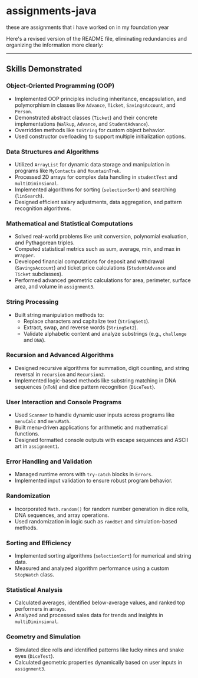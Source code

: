 # assignments-java
these are assignments that i have worked on in my foundation year

Here's a revised version of the README file, eliminating redundancies and organizing the information more clearly:

---

## **Skills Demonstrated**

### **Object-Oriented Programming (OOP)**
- Implemented OOP principles including inheritance, encapsulation, and polymorphism in classes like `Advance`, `Ticket`, `SavingsAccount`, and `Person`.
- Demonstrated abstract classes (`Ticket`) and their concrete implementations (`Walkup`, `Advance`, and `StudentAdvance`).
- Overridden methods like `toString` for custom object behavior.
- Used constructor overloading to support multiple initialization options.

### **Data Structures and Algorithms**
- Utilized `ArrayList` for dynamic data storage and manipulation in programs like `MyContacts` and `MountainTrek`.
- Processed 2D arrays for complex data handling in `studentTest` and `multiDiminsional`.
- Implemented algorithms for sorting (`selectionSort`) and searching (`linSearch`).
- Designed efficient salary adjustments, data aggregation, and pattern recognition algorithms.

### **Mathematical and Statistical Computations**
- Solved real-world problems like unit conversion, polynomial evaluation, and Pythagorean triples.
- Computed statistical metrics such as sum, average, min, and max in `Wrapper`.
- Developed financial computations for deposit and withdrawal (`SavingsAccount`) and ticket price calculations (`StudentAdvance` and `Ticket` subclasses).
- Performed advanced geometric calculations for area, perimeter, surface area, and volume in `assignment3`.

### **String Processing**
- Built string manipulation methods to:
  - Replace characters and capitalize text (`StringSet1`).
  - Extract, swap, and reverse words (`StringSet2`).
  - Validate alphabetic content and analyze substrings (e.g., `challenge` and `DNA`).

### **Recursion and Advanced Algorithms**
- Designed recursive algorithms for summation, digit counting, and string reversal in `recursion` and `Recursion2`.
- Implemented logic-based methods like substring matching in DNA sequences (`nToN`) and dice pattern recognition (`DiceTest`).

### **User Interaction and Console Programs**
- Used `Scanner` to handle dynamic user inputs across programs like `menuCalc` and `menuMath`.
- Built menu-driven applications for arithmetic and mathematical functions.
- Designed formatted console outputs with escape sequences and ASCII art in `assignment1`.

### **Error Handling and Validation**
- Managed runtime errors with `try-catch` blocks in `Errors`.
- Implemented input validation to ensure robust program behavior.

### **Randomization**
- Incorporated `Math.random()` for random number generation in dice rolls, DNA sequences, and array operations.
- Used randomization in logic such as `randBet` and simulation-based methods.

### **Sorting and Efficiency**
- Implemented sorting algorithms (`selectionSort`) for numerical and string data.
- Measured and analyzed algorithm performance using a custom `StopWatch` class.

### **Statistical Analysis**
- Calculated averages, identified below-average values, and ranked top performers in arrays.
- Analyzed and processed sales data for trends and insights in `multiDiminsional`.

### **Geometry and Simulation**
- Simulated dice rolls and identified patterns like lucky nines and snake eyes (`DiceTest`).
- Calculated geometric properties dynamically based on user inputs in `assignment3`.
